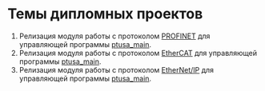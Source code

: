 # Темы дипломных проектов

1. Релизация модуля работы с протоколом [PROFINET](https://ru.wikipedia.org/wiki/PROFINET) для управляющей программы [ptusa_main](https://github.com/savushkin-r-d/ptusa_main). 
2. Релизация модуля работы с протоколом [EtherCAT](https://ru.wikipedia.org/wiki/EtherCAT) для управляющей программы [ptusa_main](https://github.com/savushkin-r-d/ptusa_main). 
3. Релизация модуля работы с протоколом [EtherNet/IP](https://en.wikipedia.org/wiki/EtherNet/IP) для управляющей программы [ptusa_main](https://github.com/savushkin-r-d/ptusa_main). 